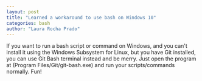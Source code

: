 ```yaml
---
layout: post
title: "Learned a workaround to use bash on Windows 10"
categories: bash
author: "Laura Rocha Prado"
---
```


If you want to run a bash script or command on Windows, and you can't install it using the Windows Subsystem for Linux, but you have Git installed, you can use Git Bash terminal instead and be merry. Just open the program at (Program Files/Git/git-bash.exe) and run your scripts/commands normally. Fun!

